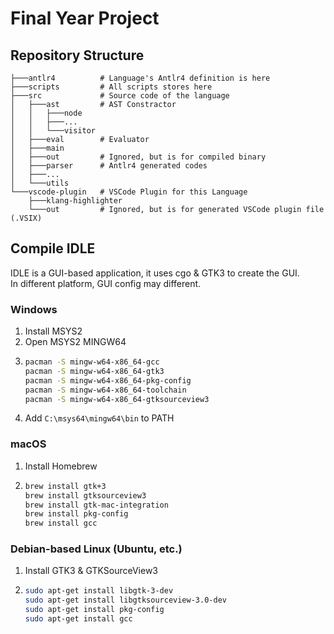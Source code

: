 # Final Year Project

## Repository Structure

```tree
├───antlr4          # Language's Antlr4 definition is here
├───scripts         # All scripts stores here
├───src             # Source code of the language
│   ├───ast         # AST Constractor
│   │   ├───node
│   │   ├───...
│   │   └───visitor
│   ├───eval        # Evaluator
│   ├───main
│   ├───out         # Ignored, but is for compiled binary
│   ├───parser      # Antlr4 generated codes
│   ├───...
│   └───utils
└───vscode-plugin   # VSCode Plugin for this Language
    ├───klang-highlighter
    └───out         # Ignored, but is for generated VSCode plugin file (.VSIX)
```

## Compile IDLE

IDLE is a GUI-based application, it uses cgo & GTK3 to create the GUI.  
In different platform, GUI config may different.

### Windows

1. Install MSYS2
2. Open MSYS2 MINGW64
3. ```bash
   pacman -S mingw-w64-x86_64-gcc
   pacman -S mingw-w64-x86_64-gtk3
   pacman -S mingw-w64-x86_64-pkg-config
   pacman -S mingw-w64-x86_64-toolchain
   pacman -S mingw-w64-x86_64-gtksourceview3
   ```
4. Add `C:\msys64\mingw64\bin` to PATH

### macOS

1. Install Homebrew
2. ```bash
   brew install gtk+3
   brew install gtksourceview3
   brew install gtk-mac-integration
   brew install pkg-config
   brew install gcc
   ```
   
### Debian-based Linux (Ubuntu, etc.)

1. Install GTK3 & GTKSourceView3
2. ```bash
   sudo apt-get install libgtk-3-dev
   sudo apt-get install libgtksourceview-3.0-dev
   sudo apt-get install pkg-config
   sudo apt-get install gcc
   ```
